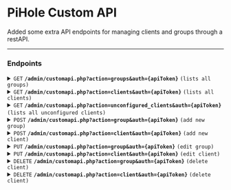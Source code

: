# PiHole Custom API
Added some extra API endpoints for managing clients and groups through a restAPI.

---


### Endpoints
<details>
 <summary><code>GET</code> <code><b>/admin/customapi.php?action=groups&auth={apiToken}</b></code> <code>(lists all groups)</code></summary>

##### Parameters

> None

</details>

<details>
 <summary><code>GET</code> <code><b>/admin/customapi.php?action=clients&auth={apiToken}</b></code> <code>(lists all clients)</code></summary>

##### Parameters

> None

</details>

<details>
 <summary><code>GET</code> <code><b>/admin/customapi.php?action=unconfigured_clients&auth={apiToken}</b></code> <code>(lists all unconfigured clients)</code></summary>

##### Parameters

> None

</details>

<details>
 <summary><code>POST</code> <code><b>/admin/customapi.php?action=group&auth={apiToken}</b></code> <code>(add new group)</code></summary>

##### POST Parameters

> | name      |  type     | data type               | description                                                           |
> |-----------|-----------|-------------------------|-----------------------------------------------------------------------|
> | name      |  required | string                  | group name  |
> | desc      |  optional | string / null           | group description  |

</details>

<details>
 <summary><code>POST</code> <code><b>/admin/customapi.php?action=client&auth={apiToken}</b></code> <code>(add new client)</code></summary>

##### POST Parameters

> | name      |  type     | data type               | description                                                           |
> |-----------|-----------|-------------------------|-----------------------------------------------------------------------|
> | ip        |  required | string                  | device IP address  |
> | comment   |  optional | string / null           | client comment  |

</details>

<details>
 <summary><code>PUT</code> <code><b>/admin/customapi.php?action=group&auth={apiToken}</b></code> <code>(edit group)</code></summary>

##### POST Parameters

> | name      |  type     | data type               | description                                                           |
> |-----------|-----------|-------------------------|-----------------------------------------------------------------------|
> | id        |  required | int                     | group id  |
> | name      |  required | string / null           | group name  |
> | desc      |  optional | string                  | group description  |
> | status    |  required | int bool                | group status 1=enabled / 0=disabled (default)  |

</details>

<details>
 <summary><code>PUT</code> <code><b>/admin/customapi.php?action=client&auth={apiToken}</b></code> <code>(edit client)</code></summary>

##### POST Parameters

> | name      |  type     | data type               | description                                                           |
> |-----------|-----------|-------------------------|-----------------------------------------------------------------------|
> | id        |  required | int                     | client id  |
> | comment   |  optional | string / null           | client comment  |
> | groups    |  optional | array                   | array of group ids  |

</details>

<details>
 <summary><code>DELETE</code> <code><b>/admin/customapi.php?action=group&auth={apiToken}</b></code> <code>(delete client)</code></summary>

##### POST Parameters

> | name      |  type     | data type               | description                                                           |
> |-----------|-----------|-------------------------|-----------------------------------------------------------------------|
> | id        |  required | int JSON array          | group id list |

</details>

<details>
 <summary><code>DELETE</code> <code><b>/admin/customapi.php?action=client&auth={apiToken}</b></code> <code>(delete client)</code></summary>

##### POST Parameters

> | name      |  type     | data type               | description                                                           |
> |-----------|-----------|-------------------------|-----------------------------------------------------------------------|
> | id        |  required | int JSON array          | client id list  |

</details>